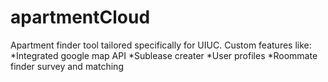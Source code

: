 # apartmentCloud
Apartment finder tool tailored specifically for UIUC.  Custom features like:
  *Integrated google map API
  *Sublease creater
  *User profiles
  *Roommate finder survey and matching
